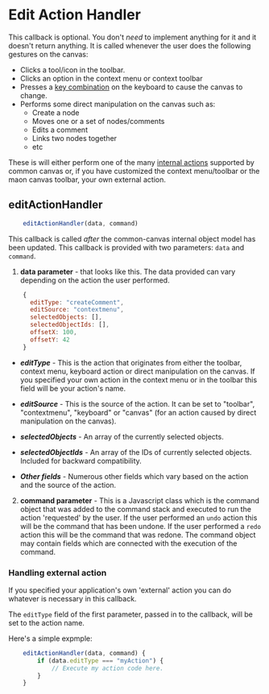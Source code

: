 # Edit Action Handler

This callback is optional. You don't *need* to implement anything for it and it doesn't return anything. It is called whenever the user does the following gestures on the canvas:

* Clicks a tool/icon in the toolbar.
* Clicks an option in the context menu or context toolbar
* Presses a [key combination](03.05-keyboard-support.md) on the keyboard to cause the canvas to change.
* Performs some direct manipulation on the canvas such as:
    * Create a node
    * Moves one or a set of nodes/comments
    * Edits a comment
    * Links two nodes together
    * etc

These is will either perform one of the many [internal actions](03.11-internal-actions.md) supported by common canvas or, if you have customized the context menu/toolbar or the maon canvas toolbar, your own external action.

## editActionHandler
```js
    editActionHandler(data, command)
```

This callback is called *after* the common-canvas internal object model has been updated.  This callback is provided with two parameters: `data` and `command`.

1. **data parameter** - that looks like this. The data provided can vary depending on the action the user performed.
```js
    {
      editType: "createComment",
      editSource: "contextmenu",
      selectedObjects: [],
      selectedObjectIds: [],
      offsetX: 100,
      offsetY: 42
    }
```

   + ***editType*** - This is the action that originates from either the toolbar, context menu, keyboard action or direct manipulation on the canvas. If you specified your own action in the context menu or in the toolbar this field will be your action's name.

   + ***editSource*** - This is the source of the action. It can be set to "toolbar", "contextmenu", "keyboard" or "canvas" (for an action caused by direct manipulation on the canvas).

   + ***selectedObjects*** - An array of the currently selected objects.

   + ***selectedObjectIds*** - An array of the IDs of currently selected objects. Included for backward compatibility.

   + ***Other fields*** - Numerous other fields which vary based on the action and the source of the action.

2. **command parameter** - This is a Javascript class which is the command object that was added to the command stack and executed to run the action 'requested' by the user. If the user performed an `undo` action this will be the command that has been undone. If the user performed a `redo` action this will be the command that was redone. The command object may contain fields which are connected with the execution of the command.

### Handling external action

If you specified your application's own 'external' action you can do whatever is necessary in this callback.

The `editType` field of the first parameter, passed in to the callback, will be set to the action name.

Here's a simple expmple:

```js
    editActionHandler(data, command) {
        if (data.editType === "myAction") {
            // Execute my action code here.
        }
    }
```
